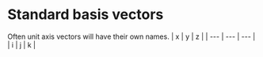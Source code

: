 # Standard basis vectors
Often unit axis vectors will have their own names.
| x   | y   | z   |
| --- | --- | --- |
| i   | j   | k |
